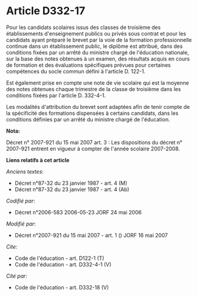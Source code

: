 # Article D332-17

Pour les candidats scolaires issus des classes de troisième des établissements d'enseignement publics ou privés sous contrat
et pour les candidats ayant préparé le brevet par la voie de la formation professionnelle continue dans un établissement
public, le diplôme est attribué, dans des conditions fixées par un arrêté du ministre chargé de l'éducation nationale, sur la
base des notes obtenues à un examen, des résultats acquis en cours de formation et des évaluations spécifiques prévues pour
certaines compétences du socle commun défini à l'article D. 122-1.

Est également prise en compte une note de vie scolaire qui est la moyenne des notes obtenues chaque trimestre de la classe de
troisième dans les conditions fixées par l'article D. 332-4-1.

Les modalités d'attribution du brevet sont adaptées afin de tenir compte de la spécificité des formations dispensées à
certains candidats, dans les conditions définies par un arrêté du ministre chargé de l'éducation.

**Nota:**

Décret n° 2007-921 du 15 mai 2007 art. 3 : Les dispositions du décret n° 2007-921 entrent en vigueur à compter de l'année
scolaire 2007-2008.

**Liens relatifs à cet article**

_Anciens textes_:

  - Décret n°87-32 du 23 janvier 1987 - art. 4 (M)
  - Décret n°87-32 du 23 janvier 1987 - art. 4 (Ab)

_Codifié par_:

  - Décret n°2006-583 2006-05-23 JORF 24 mai 2006

_Modifié par_:

  - Décret n°2007-921 du 15 mai 2007 - art. 1 () JORF 16 mai 2007

_Cite_:

  - Code de l'éducation - art. D122-1 (T)
  - Code de l'éducation - art. D332-4-1 (V)

_Cité par_:

  - Code de l'éducation - art. D332-18 (V)
